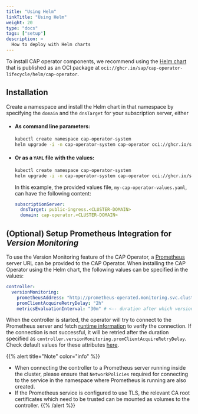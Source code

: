 ```yaml
---
title: "Using Helm"
linkTitle: "Using Helm"
weight: 20
type: "docs"
tags: ["setup"]
description: >
  How to deploy with Helm charts
---
```


To install CAP operator components, we recommend using the [Helm chart](https://github.com/sap/cap-operator-lifecycle/tree/main/chart) that is published as an OCI package at `oci://ghcr.io/sap/cap-operator-lifecycle/helm/cap-operator`.

## Installation

Create a namespace and install the Helm chart in that namespace by specifying the `domain` and the `dnsTarget` for your subscription server, either 

- #### As command line parameters:
  ```bash
  kubectl create namespace cap-operator-system
  helm upgrade -i -n cap-operator-system cap-operator oci://ghcr.io/sap/cap-operator-lifecycle/helm/cap-operator --set subscriptionServer.domain=cap-operator.<CLUSTER-DOMAIN> --set subscriptionServer.dnsTarget=public-ingress.<CLUSTER-DOMAIN>
  ```

- #### Or as a `YAML` file with the values:
  ```bash
  kubectl create namespace cap-operator-system
  helm upgrade -i -n cap-operator-system cap-operator oci://ghcr.io/sap/cap-operator-lifecycle/helm/cap-operator -f my-cap-operator-values.yaml
  ```
  In this example, the provided values file, `my-cap-operator-values.yaml`, can have the following content:
  ```yaml
  subscriptionServer:
    dnsTarget: public-ingress.<CLUSTER-DOMAIN>
    domain: cap-operator.<CLUSTER-DOMAIN>   
  ```

## (Optional) Setup Prometheus Integration for _Version Monitoring_

To use the Version Monitoring feature of the CAP Operator, a [Prometheus](https://prometheus.io/) server URL can be provided to the CAP Operator. When installing the CAP Operator using the Helm chart, the following values can be specified in the values:
```yaml
controller:
  versionMonitoring:
    prometheusAddress: "http://prometheus-operated.monitoring.svc.cluster.local:9090" # <-- example of a Prometheus server running inside the same cluster
    promClientAcquireRetryDelay: "2h"
    metricsEvaluationInterval: "30m" # <-- duration after which version metrics are evaluated
```
When the controller is started, the operator will try to connect to the Prometheus server and fetch [runtime information](https://prometheus.io/docs/prometheus/latest/querying/api/#runtime-information) to verify the connection. If the connection is not successful, it will be retried after the duration specified as `controller.versionMonitoring.promClientAcquireRetryDelay`. Check default values for these attributes [here](helm-values.md).

{{% alert title="Note" color="info" %}}
- When connecting the controller to a Prometheus server running inside the cluster, please ensure that `NetworkPolicies` required for connecting to the service in the namespace where Prometheus is running are also created.
- If the Prometheus service is configured to use TLS, the relevant CA root certificates which need to be trusted can be mounted as volumes to the controller.
{{% /alert %}}
